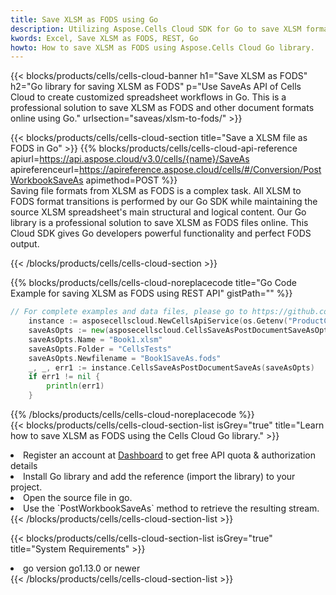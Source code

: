 ```yaml
---
title: Save XLSM as FODS using Go 
description: Utilizing Aspose.Cells Cloud SDK for Go to save XLSM format file as FODS format file. 
kwords: Excel, Save XLSM as FODS, REST, Go
howto: How to save XLSM as FODS using Aspose.Cells Cloud Go library.
---
```



{{< blocks/products/cells/cells-cloud-banner h1="Save XLSM as FODS" h2="Go library for saving XLSM as FODS" p="Use SaveAs API of Cells Cloud to create customized spreadsheet workflows in Go. This is a professional solution to save XLSM as FODS and other document formats online using Go." urlsection="saveas/xlsm-to-fods/" >}}

{{< blocks/products/cells/cells-cloud-section  title="Save a XLSM file as FODS in Go" >}}
{{% blocks/products/cells/cells-cloud-api-reference  apiurl=https://api.aspose.cloud/v3.0/cells/{name}/SaveAs  apireferenceurl=https://apireference.aspose.cloud/cells/#/Conversion/PostWorkbookSaveAs  apimethod=POST %}}
<br/>
Saving file formats from XLSM as FODS is a complex task. All XLSM to FODS format transitions is performed by our Go SDK while maintaining the source XLSM spreadsheet's main structural and logical content. Our Go library is a professional solution to save XLSM as FODS files online. This Cloud SDK gives Go developers powerful functionality and perfect FODS output.

{{< /blocks/products/cells/cells-cloud-section >}}

{{% blocks/products/cells/cells-cloud-noreplacecode title="Go Code Example for saving XLSM as FODS using REST API" gistPath="" %}}
  
```go
// For complete examples and data files, please go to https://github.com/aspose-cells-cloud/aspose-cells-cloud-go/
    instance := asposecellscloud.NewCellsApiService(os.Getenv("ProductClientId"), os.Getenv("ProductClientSecret"))
    saveAsOpts := new(asposecellscloud.CellsSaveAsPostDocumentSaveAsOpts)
    saveAsOpts.Name = "Book1.xlsm"
    saveAsOpts.Folder = "CellsTests"
    saveAsOpts.Newfilename = "Book1SaveAs.fods"
    _, _, err1 := instance.CellsSaveAsPostDocumentSaveAs(saveAsOpts)
    if err1 != nil {
	    println(err1)
    }
```
  
{{% /blocks/products/cells/cells-cloud-noreplacecode  %}}
<br/>
{{< blocks/products/cells/cells-cloud-section-list isGrey="true"  title="Learn how to save XLSM as FODS using the Cells Cloud Go library." >}}
<li>Register an account at <a href="https://dashboard.aspose.cloud/">Dashboard</a> to get free API quota & authorization details</li>
<li>Install Go library and add the reference (import the library) to your project.</li>
<li>Open the source file in go.</li>
<li>Use the `PostWorkbookSaveAs` method to retrieve the resulting stream.</li>
{{< /blocks/products/cells/cells-cloud-section-list >}}

{{< blocks/products/cells/cells-cloud-section-list isGrey="true"  title="System Requirements" >}}
<li>go version go1.13.0 or newer</li>
{{< /blocks/products/cells/cells-cloud-section-list >}}

